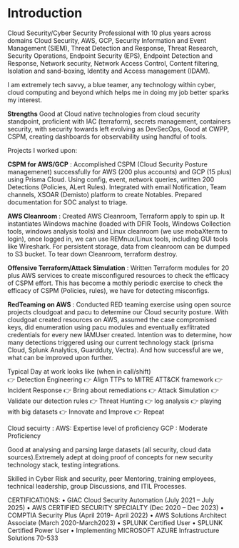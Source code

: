 # Introduction

Cloud Security/Cyber Security Professional with 10 plus years across domains Cloud Security, AWS, GCP, Security Information and Event Management (SIEM), 
Threat Detection and Response, Threat Research, Security Operations,  Endpoint Security (EPS), Endpoint Detection and Response, Network security, 
Network Access Control, Content filtering, Isolation and sand-boxing, Identity and Access management (IDAM). 

I am extremely tech savvy, a blue teamer, any technology within cyber, cloud computing and beyond which helps me in doing my job better sparks my interest. 

**Strengths**
Good at Cloud native technologies from cloud security standpoint, proficient with IAC (terraform), secrets management, containers security, with security towards left evolving as DevSecOps, Good at CWPP, CSPM, creating dashboards for observability using handful of tools. 

Projects I worked upon: 

**CSPM for AWS/GCP** : Accomplished CSPM (Cloud Security Posture managemenet) successfully for AWS (200 plus accounts) and GCP (15 plus) using Prisma Cloud. Using config, event, network
queries, written 200 Detections (Policies, ALert Rules). Integrated with email Notification, Team channels, XSOAR (Demisto) platform to create Notables. 
Prepared documentation for SOC analyst to triage. 

**AWS Cleanroom** : Created AWS Cleanroom, Terraform apply to spin up. It instantiates Windows machine (loaded with DFIR Tools, 
Windows Collection tools, windows analysis tools) and Linux cleanroom (we use mobaXterm to login), once logged in, we can use REMnux/Linux tools, including GUI tools
like Wireshark. For persistent storage, data from cleanroom can be dumped to S3 bucket. To tear down Cleanroom, terraform destroy. 

**Offensive Terraform/Attack Simulation** : Written Terraform modules for 20 plus AWS services to create misconfigured resources to check the efficacy of CSPM effort.
This has become a mothly periodic exercise to check the efficacy of CSPM (Policies, rules), we have for detecting misconfigs. 

**RedTeaming on AWS** : Conducted RED teaming exercise using open source projects cloudgoat and pacu to determine our Cloud security posture. With cloudgoat created
resources on AWS, assumed the case compromised keys, did enumeration using pacu modules and eventually exflitrated credentials for every new IAMUser created. 
Intention was to determine, how many detections triggered using our current technology stack (prisma Cloud, Splunk Analytics, Guardduty, Vectra). 
And how successful are we, what can be improved upon further. 


Typical Day at work looks like (when in call/shift)  
👉 Detection Engineering 👉 Align TTPs to MITRE ATT&CK framework 👉 Incident Response 👉 Bring about remediations 👉 Attack Simulation 
👉 Validate our detection rules 👉 Threat Hunting 👉 log analysis 👉 playing with big datasets 👉 Innovate and Improve 👉 Repeat

Cloud secuirty : 
AWS: Expertise level of proficiency
GCP : Moderate Proficiency

Good at analysing and parsing large datasets (all security, cloud data sources).Extremely adept at doing proof of concepts for new security technology stack, testing integrations. 


Skilled in Cyber Risk and security, peer Mentoring, training employees, technical leadership, group Discussions, and ITIL Processes.

CERTIFICATIONS:
•	GIAC Cloud Security Automation (July 2021 – July 2025)
•	AWS CERTIFIED SECURITY SPECIALTY (Dec 2020 – Dec 2023)
•	COMPTIA Security Plus (April 2019- April 2022)
•	AWS Solutions Architect Associate (March 2020-March2023)
•	SPLUNK Certified User
•	SPLUNK Certified Power User
•	Implementing MICROSOFT AZURE Infrastructure Solutions 70-533

